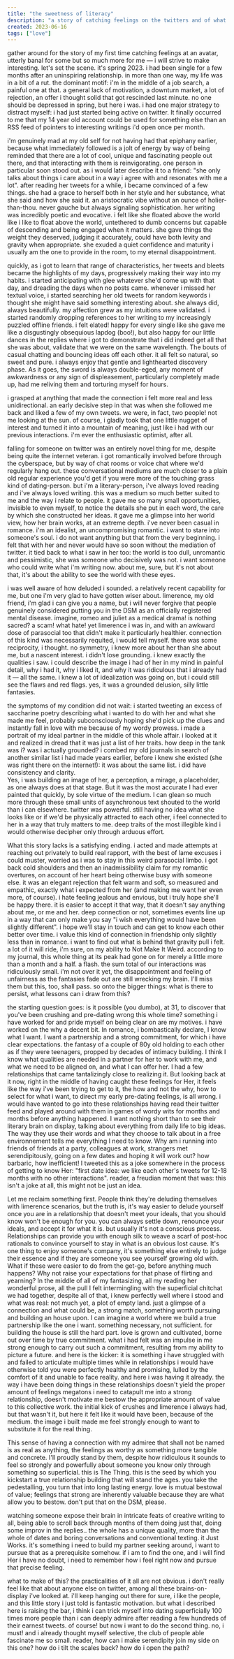 ```yaml
---
title: "the sweetness of literacy"
description: "a story of catching feelings on the twitters and of what that tells me about romance"
created: 2023-06-16
tags: ["love"]
---
```


gather around for the story of my first time catching feelings at an avatar, utterly banal for some but so much more for me — i will strive to make interesting. let's set the scene. it's spring 2023. i had been single for a few months after an uninspiring relationship. in more than one way, my life was in a bit of a rut. the dominant motif: i'm in the middle of a job search, a painful one at that. a general lack of motivation, a downturn market, a lot of rejection, an offer i thought solid that got rescinded last minute. no one should be depressed in spring, but here i was. i had one major strategy to distract myself: i had just started being active on twitter. It finally occurred to me that my 14 year old account could be used for something else than an RSS feed of pointers to interesting writings i'd open once per month.

i'm genuinely mad at my old self for not having had that epiphany earlier, because what immediately followed is a jolt of energy by way of being reminded that there are a lot of cool, unique and fascinating people out there, and that interacting with them is reinvigorating. one person in particular soon stood out. as i would later describe it to a friend: "she only talks about things i care about in a way i agree with and resonates with me a lot". after reading her tweets for a while, i became convinced of a few things. she had a grace to herself both in her style and her substance, what she said and how she said it. an aristocratic vibe without an ounce of holier-than-thou. never gauche but always signaling sophistication. her writing was incredibly poetic and evocative. i felt like she floated above the world like i like to float above the world, untethered to dumb concerns but capable of descending and being engaged when it matters. she gave things the weight they deserved, judging it accurately, could have both levity and gravity when appropriate. she exuded a quiet confidence and maturity i usually am the one to provide in the room, to my eternal disappointment.

quickly, as i got to learn that range of characteristics, her tweets and bleets became the highlights of my days, progressively making their way into my habits. i started anticipating with glee whatever she'd come up with that day, and dreading the days when no posts came. whenever i missed her textual voice, i started searching her old tweets for random keywords i thought she might have said something interesting about. she always did, always beautifully. my affection grew as my intuitions were validated. i started randomly dropping references to her writing to my increasingly puzzled offline friends. i felt elated! happy for every single like she gave me like a disgustingly obsequious lapdog (boo!), but also happy for our little dances in the replies where i got to demonstrate that i did indeed get all that she was about, validate that we were on the same wavelength. The bouts of casual chatting and bouncing ideas off each other. it all felt so natural, so sweet and pure. i always enjoy that gentle and lighthearted discovery phase.
As it goes, the sword is always double-eged, any moment of awkwardness or any sign of displeasement, particularly completely made up, had me reliving them and torturing myself for hours.

i grasped at anything that made the connection i felt more real and less unidirectional. an early decisive step in that was when she followed me back and liked a few of my own tweets. we were, in fact, two people! not me looking at the sun. of course, i gladly took that one little nugget of interest and turned it into a mountain of meaning, just like i had with our previous interactions. i'm ever the enthusiastic optimist, after all.

falling for someone on twitter was an entirely novel thing for me, despite being quite the internet veteran. i got romantically involved before through the cyberspace, but by way of chat rooms or voice chat where we'd regularly hang out. these conversational mediums are much closer to a plain old regular experience you'd get if you were more of the touching grass kind of dating-person. but i'm a literary-person, i've always loved reading and i've always loved writing.
this was a medium so much better suited to me and the way i relate to people. it gave me so many small opportunities, invisible to even myself, to notice the details she put in each word, the care by which she constructed her ideas. it gave me a glimpse into her world view, how her brain works, at an extreme depth.
i've never been casual in romance. i'm an idealist, an uncompromising romantic. i want to stare into someone's soul. i do not want anything but that from the very beginning. i felt that with her and never would have so soon without the mediation of twitter. 
it tied back to what i saw in her too: the world is too dull, unromantic and pessimistic, she was someone who decisively was not. i want someone who could write what i'm writing now. about me, sure, but it's not about that, it's about the ability to see the world with these eyes. 

i was well aware of how deluded i sounded. a relatively recent capability for me, but one i'm very glad to have gotten wiser about. limerence, my old friend, i'm glad i can give you a name, but i will never forgive that people genuinely considered putting you in the DSM as an officially registered mental disease. imagine, romeo and juliet as a medical drama! is nothing sacred? a scam! what hate! yet limerence i was in, and with an awkward dose of parasocial too that didn't make it particularly healthier.
connection of this kind was necessarily requited, i would tell myself. there was some reciprocity, i thought. no symmetry, i knew more about her than she about me, but a nascent interest. i didn't lose grounding. i knew exactly the qualities i saw. i could describe the image i had of her in my mind in painful detail, why i had it, why i liked it, and why it was ridiculous that i already had it — all the same. i knew a lot of idealization was going on, but i could still see the flaws and red flags. yes, it was a grounded delusion, silly little fantasies.

the symptoms of my condition did not wait: i started tweeting an excess of saccharine poetry describing what i wanted to do with her and what she made me feel, probably subconsciously hoping she'd pick up the clues and instantly fall in love with me because of my wordy prowess.
i made a portrait of my ideal partner in the middle of this whole affair. i looked at it and realized in dread that it was just a list of her traits. how deep in the tank was i? was i actually grounded? i combed my old journals in search of another similar list i had made years earlier, before i knew she existed (she was right there on the internet!): it was about the same list. i did have consistency and clarity.  
Yes, i was building an image of her, a perception, a mirage, a placeholder, as one always does at that stage. But it was the most accurate I had ever painted that quickly, by sole virtue of the medium. I can glean so much more through these small units of asynchronous text shouted to the world than i can elsewhere. twitter was powerful. still having no idea what she looks like or if we'd be physically attracted to each other, i feel connected to her in a way that truly matters to me. deep traits of the most illegible kind i would otherwise decipher only through arduous effort.

What this story lacks is a satisfying ending. i acted and made attempts at reaching out privately to build real rapport, with the best of lame excuses i could muster, worried as i was to stay in this weird parasocial limbo. i got back cold shoulders and then an inadmissibility claim for my romantic overtures, on account of her heart being otherwise busy with someone else. it was an elegant rejection that felt warm and soft, so measured and empathic, exactly what i expected from her (and making me want her even more, of course).
i hate feeling jealous and envious, but i truly hope she'll be happy there. it is easier to accept it that way, that it doesn't say anything about me, or me and her. deep connection or not, sometimes events line up in a way that can only make you say "i wish everything would have been slightly different". i hope we'll stay in touch and can get to know each other better over time. i value this kind of connection in friendship only slightly less than in romance. i want to find out what is behind that gravity pull i felt. a lot of it will ride, i'm sure, on my ability to Not Make It Weird.
according to my journal, this whole thing at its peak had gone on for merely a little more than a month and a half. a flash. the sum total of our interactions was ridiculously small. i'm not over it yet, the disappointment and feeling of unfairness as the fantasies fade out are still wrecking my brain. I'll miss them but this, too, shall pass.
so onto the bigger things: what is there to persist, what lessons can i draw from this?

the starting question goes: is it possible (you dumbo), at 31, to discover that you've been crushing and pre-dating wrong this whole time?
something i have worked for and pride myself on being clear on are my motives. i have worked on the why a decent bit. In romance, i bombastically declare, I know what I want. I want a partnership and a strong commitment, for which i have clear expectations. the fantasy of a couple of 80y old holding to each other as if they were teenagers, propped by decades of intimacy building. I think I know what qualities are needed in a partner for her to work with me, and what we need to be aligned on, and what I can offer her. I had a few relationships that came tantalizingly close to realizing it. But looking back at it now, right in the middle of having caught these feelings for Her, it feels like the way i've been trying to get to it, the how and not the why, how to select for what i want, to direct my early pre-dating feelings, is all wrong.
i would have wanted to go into these relationships having read their twitter feed and played around with them in games of wordy wits for months and months before anything happened. I want nothing short than to see their literary brain on display, talking about everything from daily life to big ideas. The way they use their words and what they choose to talk about in a free environnement tells me everything I need to know. Why am i running into friends of friends at a party, colleagues at work, strangers met serendipitously, going on a few dates and hoping it will work out? how barbaric, how inefficient!
I tweeted this as a joke somewhere in the process of getting to know Her: "first date idea: we like each other's tweets for 12-18 months with no other interactions". reader, a freudian moment that was: this isn't a joke at all, this might not be just an idea.

Let me reclaim something first. People think they're deluding themselves with limerence scenarios, but the truth is, it's way easier to delude yourself once you are in a relationship that doesn't meet your ideals, that you should know won't be enough for you. you can always settle down, renounce your ideals, and accept it for what it is. but usually it's not a conscious process. Relationships can provide you with enough silk to weave a scarf of post-hoc rationals to convince yourself to stay in what is an obvious lost cause. It's one thing to enjoy someone's company, it's something else entirely to judge their essence and if they are someone you see yourself growing old with. What if these were easier to do from the get-go, before anything much happens? Why not raise your expectations for that phase of flirting and yearning?
In the middle of all of my fantasizing, all my reading her wonderful prose, all the pull I felt intermingling with the superficial chitchat we had together, despite all of that, i knew perfectly well where i stood and what was real: not much yet, a plot of empty land. just a glimpse of a connection and what could be, a strong match, something worth pursuing and building an house upon. I can imagine a world where we build a true partnership like the one i want. something necessary, not sufficient.
for building the house is still the hard part. love is grown and cultivated, borne out over time by true commitment. what i had felt was an impulse in me strong enough to carry out such a commitment, resulting from my ability to picture a future. and here is the kicker: it is something i have struggled with and failed to articulate multiple times while in relationships i would have otherwise told you were perfectly healthy and promising, lulled by the comfort of it and unable to face reality. and here i was having it already. the way i have been doing things in these relationships doesn't yield the proper amount of feelings megatons i need to catapult me into a strong relationship, doesn't motivate me bestow the appropriate amount of value to this collective work. the initial kick of crushes and limerence i always had, but that wasn't it, but here it felt like it would have been, because of the medium. the image i built made me feel strongly enough to want to substitute it for the real thing.

This sense of having a connection with my admiree that shall not be named is as real as anything, the feelings as worthy as something more tangible and concrete. I'll proudly stand by them, despite how ridiculous it sounds to feel so strongly and powerfully about someone you know only through something so superficial. this is The Thing. this is the seed by which you kickstart a true relationship building that will stand the ages. you take the pedestalling, you turn that into long lasting energy. love is mutual bestowal of value; feelings that strong are inherently valuable because they are what allow you to bestow. don't put that on the DSM, please.

watching someone expose their brain in intricate feats of creative writing to all, being able to scroll back through months of them doing just that, doing some improv in the replies.. the whole has a unique quality, more than the whole of dates and boring conversations and conventional texting. it Just Works. it's something i need to build my partner seeking around, i want to pursue that as a prerequisite somehow. if i am to find the one, and i will find Her i have no doubt, i need to remember how i feel right now and pursue that precise feeling.

what to make of this? the practicalities of it all are not obvious. i don't really feel like that about anyone else on twitter, among all these brains-on-display i've looked at. i'll keep hanging out there for sure, i like the people, and this little story i just told is fantastic motivation. but what i described here is raising the bar, i think i can trick myself into dating superficially 100 times more people than i can deeply admire after reading a few hundreds of their earnest tweets. of course! but now i want to do the second thing. no, i must! and i already thought myself selective, the club of people able fascinate me so small. reader, how can i make serendipity join my side on this one? how do i tilt the scales back? how do i open the path?
